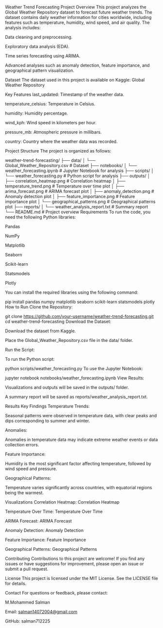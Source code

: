 Weather Trend Forecasting
Project Overview
This project analyzes the Global Weather Repository dataset to forecast future weather trends. The dataset contains daily weather information for cities worldwide, including features such as temperature, humidity, wind speed, and air quality. The analysis includes:

Data cleaning and preprocessing.

Exploratory data analysis (EDA).

Time series forecasting using ARIMA.

Advanced analyses such as anomaly detection, feature importance, and geographical pattern visualization.

Dataset
The dataset used in this project is available on Kaggle:
Global Weather Repository

Key Features
last_updated: Timestamp of the weather data.

temperature_celsius: Temperature in Celsius.

humidity: Humidity percentage.

wind_kph: Wind speed in kilometers per hour.

pressure_mb: Atmospheric pressure in millibars.

country: Country where the weather data was recorded.

Project Structure
The project is organized as follows:

  
weather-trend-forecasting/
├── data/
│   └── Global_Weather_Repository.csv       # Dataset
├── notebooks/
│   └── weather_forecasting.ipynb          # Jupyter Notebook for analysis
├── scripts/
│   └── weather_forecasting.py             # Python script for analysis
├── outputs/
│   ├── correlation_heatmap.png            # Correlation heatmap
│   ├── temperature_trend.png              # Temperature over time plot
│   ├── arima_forecast.png                 # ARIMA forecast plot
│   ├── anomaly_detection.png              # Anomaly detection plot
│   ├── feature_importance.png             # Feature importance plot
│   └── geographical_patterns.png          # Geographical patterns plot
├── reports/
│   └── weather_analysis_report.txt        # Summary report
└── README.md                              # Project overview
Requirements
To run the code, you need the following Python libraries:

Pandas

NumPy

Matplotlib

Seaborn

Scikit-learn

Statsmodels

Plotly

You can install the required libraries using the following command:

 
  
pip install pandas numpy matplotlib seaborn scikit-learn statsmodels plotly
How to Run
Clone the Repository:


git clone https://github.com/your-username/weather-trend-forecasting.git
cd weather-trend-forecasting
Download the Dataset:

Download the dataset from Kaggle.

Place the Global_Weather_Repository.csv file in the data/ folder.

Run the Script:

To run the Python script:

python scripts/weather_forecasting.py
To use the Jupyter Notebook:

 
  
jupyter notebook notebooks/weather_forecasting.ipynb
View Results:

Visualizations and outputs will be saved in the outputs/ folder.

A summary report will be saved as reports/weather_analysis_report.txt.

Results
Key Findings
Temperature Trends:

Seasonal patterns were observed in temperature data, with clear peaks and dips corresponding to summer and winter.

Anomalies:

Anomalies in temperature data may indicate extreme weather events or data collection errors.

Feature Importance:

Humidity is the most significant factor affecting temperature, followed by wind speed and pressure.

Geographical Patterns:

Temperature varies significantly across countries, with equatorial regions being the warmest.

Visualizations
Correlation Heatmap:
Correlation Heatmap

Temperature Over Time:
Temperature Over Time

ARIMA Forecast:
ARIMA Forecast

Anomaly Detection:
Anomaly Detection

Feature Importance:
Feature Importance

Geographical Patterns:
Geographical Patterns

Contributing
Contributions to this project are welcome! If you find any issues or have suggestions for improvement, please open an issue or submit a pull request.

License
This project is licensed under the MIT License. See the LICENSE file for details.

Contact
For questions or feedback, please contact:

M.Mohammed Salman

Email: salman14072004@gmail.com

GitHub: salman712225

